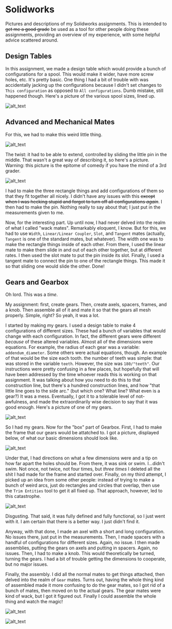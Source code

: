 # Solidworks
Pictures and descriptions of my Solidworks assignments. This is intended to ~~get me a good grade~~ be used as a tool for other people doing these assignments, providing an overview of my experience, with some helpful advice scattered around.

## Design Tables
In this assignment, we made a design table which would provide a bunch of configurations for a spool. This would make it wider, have more screw holes, etc. It's pretty basic. One thing I had a bit of trouble with was accidentally jacking up the configurations because I didn't set changes to `This configuration` as opposed to `All configurations`. Dumb mistake, still happened though. Here's a picture of the various spool sizes, lined up.

![alt_text](https://github.com/rmiller85/Solidworks/blob/master/Screenshots/design_tables_spool.png "Here it is!")

## Advanced and Mechanical Mates
For this, we had to make this weird little thing.

![alt_text](https://github.com/rmiller85/Solidworks/blob/master/Screenshots/adv_mate_pic.png "I don't have the foggiest as to what this is")

The twist: it had to be able to extend, controlled by sliding the little pin in the middle. That wasn't a great way of describing it, so here's a picture. Warning: this picture is the epitome of comedy if you have the mind of a 3rd grader.

![alt_text](https://github.com/rmiller85/Solidworks/blob/master/Screenshots/adv_mate_pic_extended.png "e x t e n d e d")

I had to make the three rectangle things and add configurations of them so that they fit together all nicely. I didn't have any issues with this ~~except when I was hecking stupid and forgot to turn off all configurations *again*~~. I then had to make the pin. Nothing really to say about that; I just put in the measurements given to me.

Now, for the interesting part. Up until now, I had never delved into the realm of what I called "wack mates". Remarkably eloquent, I know. But for this, we had to use `Width`, `Linear/Linear Coupler`, `Slot`, and `Tangent` mates (actually, `Tangent` is one of the standard mates, but whatever). The width one was to make the rectangle things inside of each other. From there, I used the linear mate to make them slide in and out of each other together, but at different rates. I then used the slot mate to put the pin inside its slot. Finally, I used a tangent mate to connect the pin to one of the rectangle things. This made it so that sliding one would slide the other. Done!

## Gears and Gearbox

Oh lord. This was a *time*. 

My assignment: first, create gears. Then, create axels, spacers, frames, and a knob. Then assemble all of it and mate it so that the gears all mesh properly. Simple, right? So yeah, it was a lot.

I started by making my gears. I used a design table to make 4 configurations of different sizes. These had a bunch of variables that would change with each configuration. In fact, the different gears were different *because* of these altered variables. Almost all of the dimensions were equations. For example, the radius of each gear was a variable: `addendum_diameter`. Some others were actual equations, though. An example of that would be the size each tooth. the number of teeth was simple: that was stored in the variable `teeth`.  However, the size was `180/"teeth"`. Our instructions were pretty confusing in a few places, but hopefully that will have been addressed by the time whoever reads this is working on that assignment. It was talking about how you need to do this to that construction line, but there's a hundred construction lines, and how "that little line goes to the side arc." (but which one? What line? What even is a gear?) It was a mess. Eventually, I got it to a tolerable level of not-awfulness, and made the extraordinarily wise decision to say that it was good enough. Here's a picture of one of my gears.

![alt_text](https://github.com/rmiller85/Solidworks/blob/master/Screenshots/gear.JPG "Sorry about the cropping. It's abominable.")

So I had my gears. Now for the "box" part of Gearbox. First, I had to make the frame that our gears would be attatched to. I got a picture, displayed below, of what our basic dimensions should look like. 

![alt_text](https://github.com/rmiller85/Solidworks/blob/master/Screenshots/frame_ideal.PNG "Perfect!")

Under that, I had directions on what a few dimensions were and a tip on how far apart the holes should be. From there, it was sink or swim. I...didn't swim. Not once, not twice, not four times, but *three times* I deleted all the shit I had made for the frame and started over. Finally, on my third attempt, I picked up an idea from some other people: instead of trying to make a bunch of weird arcs, just do rectangles and circles that overlap, then use the `Trim Entities` tool to get it all fixed up. That approach, however, led to this catastrophe.

![alt_text](https://github.com/rmiller85/Solidworks/blob/master/Screenshots/box_frame_withrelations.png "This could literally be the before photo to a before/after")

Disgusting. That said, it was fully defined and fully functional, so I just went with it. I am certain that there is a better way. I just didn't find it.

Anyway, with that done, I made an axel with a short and long configuration. No issues there, just put in the measurements. Then, I made spacers with a handful of configurations for different sizes. Again, no issue. I then made assemblies, putting the gears on axels and putting in spacers. Again, no issues. Then, I had to make a knob. This would theoretically be turned, turning the gears. I had a bit of trouble getting the dimensions to cooperate, but no major issues.

Finally, the assembly. I did all the normal mates to get things attached, then delved into the realm of `Gear` mates. Turns out, having the whole thing kind of assembled made it more confusing to do the gear mates, so I got rid of a bunch of mates, then moved on to the actual gears. The gear mates were kind of wack, but I got it figured out. Finally I could assemble the whole thing and watch the magic!

![alt_text](https://github.com/rmiller85/Solidworks/blob/master/Screenshots/gearbox_shields.JPG "Expectation")

![alt_text](https://github.com/rmiller85/Solidworks/blob/master/Screenshots/gearbox_pic.png "Reality")
